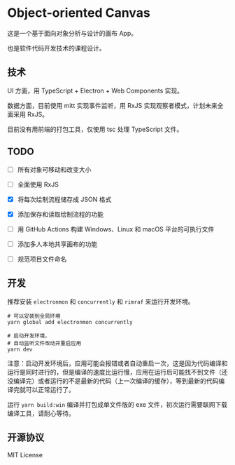 # Object-oriented Canvas

这是一个基于面向对象分析与设计的画布 App。

也是软件代码开发技术的课程设计。

## 技术

UI 方面，用 TypeScript + Electron + Web Components 实现。

数据方面，目前使用 mitt 实现事件监听，用 RxJS 实现观察者模式，计划未来全面采用 RxJS。

目前没有用前端的打包工具，仅使用 tsc 处理 TypeScript 文件。

## TODO

- [ ] 所有对象可移动和改变大小

- [ ] 全面使用 RxJS

- [x] 将每次绘制流程储存成 JSON 格式

- [x] 添加保存和读取绘制流程的功能

- [ ] 用 GitHub Actions 构建 Windows、Linux 和 macOS 平台的可执行文件

- [ ] 添加多人本地共享画布的功能

- [ ] 规范项目文件命名

## 开发

推荐安装 `electronmon` 和 `concurrently` 和 `rimraf` 来运行开发环境。

```shell
# 可以安装到全局环境
yarn global add electronmon concurrently

# 启动开发环境，
# 自动监听文件改动并重启应用
yarn dev
```

注意：启动开发环境后，应用可能会报错或者自动重启一次，这是因为代码编译和运行是同时进行的，但是编译的速度比运行慢，应用在运行后可能找不到文件（还没编译完）或者运行的不是最新的代码（上一次编译的缓存），等到最新的代码编译完就可以正常运行了。

运行 `yarn build:win` 编译并打包成单文件版的 exe 文件，初次运行需要联网下载编译工具，请耐心等待。

## 开源协议

MIT License
